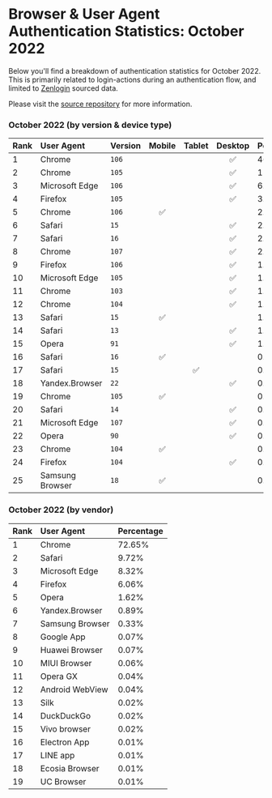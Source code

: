 # Browser & User Agent Authentication Statistics: October 2022

Below you'll find a breakdown of authentication statistics for
October 2022. This is primarily related to login-actions during an
authentication flow, and limited to <a href="https://zenlogin.co"/>Zenlogin</a>
sourced data.

Please visit the
<a href="https://github.com/zenlogin/browser-user-agent-authentication-statistics">source repository</a>
for more information.

### October 2022 (by version & device type)
| Rank | User Agent | Version | Mobile | Tablet | Desktop | Percentage |
| :--- | :--- | :--- | :---: | :---: | :---: | :--- |
| 1 | Chrome | `106` | | | ✅ | 46.44% |
| 2 | Chrome | `105` | | | ✅ | 15.32% |
| 3 | Microsoft Edge | `106` | | | ✅ | 6.26% |
| 4 | Firefox | `105` | | | ✅ | 3.60% |
| 5 | Chrome | `106` | ✅ | | | 2.70% |
| 6 | Safari | `15` | | | ✅ | 2.47% |
| 7 | Safari | `16` | | | ✅ | 2.20% |
| 8 | Chrome | `107` | | | ✅ | 2.04% |
| 9 | Firefox | `106` | | | ✅ | 1.57% |
| 10 | Microsoft Edge | `105` | | | ✅ | 1.52% |
| 11 | Chrome | `103` | | | ✅ | 1.34% |
| 12 | Chrome | `104` | | | ✅ | 1.34% |
| 13 | Safari | `15` | ✅ | | | 1.12% |
| 14 | Safari | `13` | | | ✅ | 1.07% |
| 15 | Opera | `91` | | | ✅ | 1.05% |
| 16 | Safari | `16` | ✅ | | | 0.98% |
| 17 | Safari | `15` | | ✅ | | 0.96% |
| 18 | Yandex.Browser | `22` | | | ✅ | 0.85% |
| 19 | Chrome | `105` | ✅ | | | 0.68% |
| 20 | Safari | `14` | | | ✅ | 0.56% |
| 21 | Microsoft Edge | `107` | | | ✅ | 0.41% |
| 22 | Opera | `90` | | | ✅ | 0.40% |
| 23 | Chrome | `104` | ✅ | | | 0.27% |
| 24 | Firefox | `104` | | | ✅ | 0.27% |
| 25 | Samsung Browser | `18` | ✅ | | | 0.26% |

### October 2022 (by vendor)
| Rank | User Agent | Percentage |
| :--- | :--- | :--- |
| 1 | Chrome | 72.65% |
| 2 | Safari | 9.72% |
| 3 | Microsoft Edge | 8.32% |
| 4 | Firefox | 6.06% |
| 5 | Opera | 1.62% |
| 6 | Yandex.Browser | 0.89% |
| 7 | Samsung Browser | 0.33% |
| 8 | Google App | 0.07% |
| 9 | Huawei Browser | 0.07% |
| 10 | MIUI Browser | 0.06% |
| 11 | Opera GX | 0.04% |
| 12 | Android WebView | 0.04% |
| 13 | Silk | 0.02% |
| 14 | DuckDuckGo | 0.02% |
| 15 | Vivo browser | 0.02% |
| 16 | Electron App | 0.01% |
| 17 | LINE app | 0.01% |
| 18 | Ecosia Browser | 0.01% |
| 19 | UC Browser | 0.01% |
